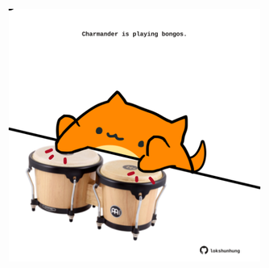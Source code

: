 <!-- built at 13/03/2022, 13:04:10 UTC -->
<p align="center">
  <img width="500" height="500" src="./ReadmeImage.svg">
</p>
